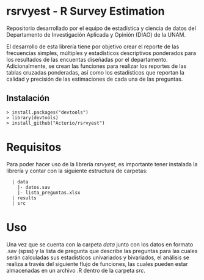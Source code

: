 # rsrvyest - R Survey Estimation

Repositorio desarrollado por el equipo de estadística y ciencia de datos del Departamento de Investigación Aplicada y Opinión (DIAO) de la UNAM.

El desarrollo de esta librería tiene por objetivo crear el reporte de las frecuencias simples, múltiples y estadísticos descriptivos ponderados para los resultados de las encuentas diseñadas por el departamento. Adicionalmente, se crean las funciones para realizar los reportes de las tablas cruzadas ponderadas, así como los estadísticos que reportan la calidad y precisión de las estimaciones de cada una de las preguntas.

## Instalación

```
> install.packages("devtools")
> library(devtools)
> install_github("Acturio/rsrvyest")
```

# Requisitos

Para poder hacer uso de la librería *rsrvyest*, es importante tener instalada la librería y contar con la siguiente estructura de carpetas:

```
  | data
    |- datos.sav
    |- lista_preguntas.xlsx
  | results
  | src
```

 # Uso
 
 Una vez que se cuenta con la carpeta *data* junto con los datos en formato .sav (spss) y la lista de pregunta que describe las preguntas para las cuales serán calculadas sus estadísticos univariados y bivariados, el análisis se realiza a través del siguiente flujo de funciones, las cuales pueden estar almacenadas en un archivo .R dentro de la carpeta *src*.
